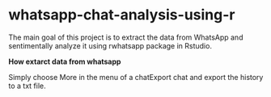 # whatsapp-chat-analysis-using-r
  The main goal of this project is to extract the data from WhatsApp and sentimentally analyze it using rwhatsapp package in Rstudio.

**How extarct data from whatsapp**

Simply choose More in the menu of a chatExport chat and export the history to a txt file.
